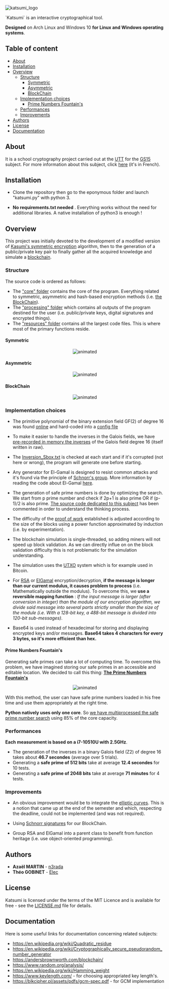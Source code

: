 <p align="left">
  <img src="images/katsumi.png" alt="katsumi_logo" />
</p>
`Katsumi` is an interactive cryptographical tool.

**Designed** on Arch Linux and Windows 10 **for Linux and Windows operating systems**.

## Table of content

- [About](#About)
- [Installation](#Installation)
- [Overview](#Performance)
    - [Structure](#Structure)
        - [Symmetric](#Symmetric)
        - [Asymmetric](#Asymmetric)
        - [BlockChain](#BlockChain)
    - [Implementation choices](#Implementation_choices)
        - [Prime Numbers Fountain's](#Prime_Numbers_Fountain's)
    - [Performances](#Performances)
    - [Improvements](#Improvements)
- [Authors](#Authors)
- [License](#License)
- [Documentation](#Documentation)
## About
It is a school cryptography project carried out at the [UTT](https://www.utt.fr/) for the [GS15](images/GS15.png) subject.
For more information about this subject, click [here](pdfs/Projet.pdf) (it's in French).

## Installation
* Clone the repository then go to the eponymous folder and launch "katsumi.py" with python 3.

* **No requirements.txt needed** . Everything works without the need for additional libraries. A native installation of python3 is enough ! 

## Overview
This project was initially devoted to the development of a modified version of [Kasumi's symmetric encryption](https://en.wikipedia.org/wiki/KASUMI) algorithm, then to the generation of a public/private key pair to finally gather all the acquired knowledge and simulate a [blockchain](pdfs/blockChain_article.pdf).
### Structure
The source code is ordered as follows:
* The ["core" folder](core/) contains the core of the program. Everything related to symmetric, asymmetric and hash-based encryption methods (i.e. [the BlockChain](core/hashbased/blockchain.py)).
* The ["processing" folder](processing/) which contains all outputs of the program destined for the user (i.e. public/private keys, digital signatures and encrypted things).
* The ["resources" folder](ressources/) contains all the largest code files. This is where most of the primary functions reside.

#### Symmetric
<p align="center">
  <img src="images/sym.gif" alt="animated" />
</p>

#### Asymmetric

<p align="center">
  <img src="images/df.gif" alt="animated" />
</p>

#### BlockChain

<p align="center">
  <img src="images/bc.gif" alt="animated" />
</p>


### Implementation choices

* The primitive polynomial of the binary extension field GF(2) of degree 16 was found [online](https://www.partow.net/programming/polynomials/index.html) and hard-coded into a [config file](ressources/config.py)

* To make it easier to handle the inverses in the Galois fields, we have [pre-recorded in memory the inverses](ressources/generated/inversion_Sbox.txt) of the Galois field degree 16 (itself written in raw).

* The [Inversion_Sbox.txt](ressources/generated/inversion_Sbox.txt) is checked at each start and if it's corrupted (not here or wrong), the program will generate one before starting.

* Any generator for El-Gamal is designed to resist common attacks and it's found via the principle of [Schnorr's group](https://en.wikipedia.org/wiki/Schnorr_group). More information by reading the code about El-Gamal [here](core/asymmetric/elGamal.py).

* The generation of safe prime numbers is done by optimizing the search. We start from p prime number and check if 2p+1 is also prime OR if (p-1)/2 is also prime. [The source code dedicated to this subject](ressources/prng.py) has been commented in order to understand the thinking process.

* The difficulty of the [proof of work](https://en.wikipedia.org/wiki/Proof_of_work) established is adjusted according to the size of the blocks using a power function approximated by induction (i.e. by experimentation).

* The blockchain simulation is single-threaded, so adding miners will not speed up block validation. As we can directly influe on on the block validation difficulty this is not problematic for the simulation understanding.

* The simulation uses the [UTXO](https://medium.com/bitbees/what-the-heck-is-utxo-ca68f2651819) system which is for example used in Bitcoin.

* For [RSA](core/asymmetric/RSA.py) or [ElGamal](core/asymmetric/elGamal.py) encryption/decryption, **if the message is longer than our current modulus, it causes problem to process** (i.e. Mathematically outside the modulus). To overcome this, we **use a reversible mapping function** : *If the input message is larger (after conversion in integer) than the module of our encryption algorithm, we divide said message into several parts strictly smaller than the size of the module (i.e. With a 128-bit key, a 488-bit message is divided into 120-bit sub-messages)*.

* Base64 is used instead of hexadecimal for storing and displaying encrypted keys and/or messages. **Base64 takes 4 characters for every 3 bytes, so it's more efficient than hex.**

#### Prime Numbers Fountain's

Generating safe primes can take a lot of computing time. 
To overcome this problem, we have imagined storing our safe primes in an accessible and editable location.
We decided to call this thing: [**The Prime Numbers Fountain's**](ressources/generated/PrimeNumber's_Fount)

<p align="center">
  <img src="images/primeF.gif" alt="animated" />
</p>

With this method, the user can have safe prime numbers loaded in his free time and use them appropriately at the right time.

**Python natively uses only one core**. So [we have multiprocessed the safe prime number search](ressources/prng.py) using 85% of the core capacity.

### Performances
**Each measurement is based on a i7-10510U with 2.5GHz**.

* The generation of the inverses in a binary Galois field (Z2) of degree 16 takes about **46.7 secondes** (average over 5 trials).
* Generating a **safe prime of 512 bits** take at average **12.4 secondes** for 10 tests.
* Generating a **safe prime of 2048 bits** take at average **71 minutes** for 4 tests.

### Improvements
* An obvious improvement would be to integrate the [elliptic curves](https://en.wikipedia.org/wiki/Elliptic-curve_cryptography). This is a notion that came up at the end of the semester and which, respecting the deadline, could not be implemented (and was not required).

* Using [Schnorr signatures](https://medium.com/digitalassetresearch/schnorr-signatures-the-inevitability-of-privacy-in-bitcoin-b2f45a1f7287) for our BlockChain.

* Group RSA and ElGamal into a parent class to benefit from function heritage (i.e. use object-oriented programming).
## Authors
* **Azaël MARTIN** - [n3rada](https://github.com/n3rada)
* **Théo GOBINET** - [Elec](https://github.com/theogobinet)
## License
Katsumi is licensed under the terms of the MIT Licence 
and is available for free - see the [LICENSE.md](LICENSE.md) file for details.

## Documentation
Here is some useful links for documentation concerning related subjects:

* https://en.wikipedia.org/wiki/Quadratic_residue
* https://en.wikipedia.org/wiki/Cryptographically_secure_pseudorandom_number_generator
* https://andersbrownworth.com/blockchain/
* https://www.random.org/analysis/
* https://en.wikipedia.org/wiki/Hamming_weight
* https://www.keylength.com/  - for choosing appropriated key length's.
* https://blkcipher.pl/assets/pdfs/gcm-spec.pdf - for GCM implementation